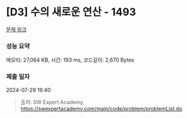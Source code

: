 # [D3] 수의 새로운 연산 - 1493 

[문제 링크](https://swexpertacademy.com/main/code/problem/problemDetail.do?contestProbId=AV2b-QGqADMBBASw) 

### 성능 요약

메모리: 27,064 KB, 시간: 193 ms, 코드길이: 2,670 Bytes

### 제출 일자

2024-07-29 19:40



> 출처: SW Expert Academy, https://swexpertacademy.com/main/code/problem/problemList.do
